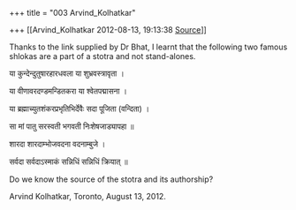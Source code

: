 +++
title = "003 Arvind_Kolhatkar"

+++
[[Arvind_Kolhatkar	2012-08-13, 19:13:38 [Source](https://groups.google.com/g/samskrita/c/B-95vIzdHqA)]]



Thanks to the link supplied by Dr Bhat, I learnt that the following two famous shlokas are a part of a stotra and not stand-alones.

  

या कुन्देन्दुतुषारहारधवला या शुभ्रवस्त्रावृता ।

या वीणावरदण्डमन्डितकरा या श्वेतपद्मासना ।

या ब्रह्माच्युतशंकरप्रभृतिभिर्देवैः सदा पूजिता (वन्दिता) ।

सा मां पातु सरस्वती भगवती निःशेषजाड्यापहा ॥

  

शारदा शारदाम्भोजवदना वदनाम्बुजे ।

सर्वदा सर्वदाऽस्माकं सन्निधिं सन्निधिं क्रियात् ॥

  

Do we know the source of the stotra and its authorship?

  

Arvind Kolhatkar, Toronto, August 13, 2012.

